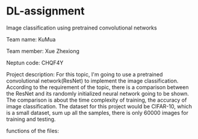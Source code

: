 # DL-assignment
Image classification using pretrained convolutional networks

Team name: KuMua

Team member:  Xue Zhexiong

Neptun code: CHQF4Y

Project description:  For this topic, I'm going to use a pretrained convolutional network(ResNet) to implement the image classification. According to the requirement of the topic, there is a comparison between the ResNet and its randomly initialized neural network going to be shown. The comparison is about the time complexity of training, the accuracy of image classification. The dataset for this project would be CIFAR-10, which is a small dataset, sum up all the samples, there is only 60000 images for training and testing.

functions of the files:
